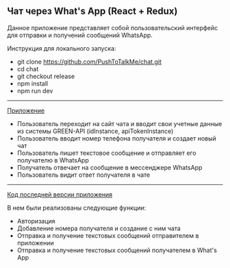 ## Чат через What's App (React + Redux)

Данное приложение представляет собой пользовательский интерфейс для отправки и получений сообщений WhatsApp.

Инструкция для локального запуска:
  - git clone https://github.com/PushToTalkMe/chat.git
  - cd chat
  - git checkout release
  - npm install
  - npm run dev

-------------------------------------------------------
[Приложение](https://pushtotalkme.github.io/chat/)

  - Пользователь переходит на сайт чата и вводит свои учетные данные из
системы GREEN-API (idInstance, apiTokenInstance)
  - Пользователь вводит номер телефона получателя и создает новый чат
  - Пользователь пишет текстовое сообщение и отправляет его получателю в
WhatsApp
  - Получатель отвечает на сообщение в мессенджере WhatsApp
  - Пользователь видит ответ получателя в чате

---------------------------------------------------------
[Код последней версии приложения](https://github.com/PushToTalkMe/chat/tree/release)

В нем были реализованы следующие функции:
  - Авторизация
  - Добавление номера получателя и создание с ним чата
  - Отправка и получение текстовых сообщений отправителем в приложении
  - Отправка и получение текстовых сообщений получателем в What's App
